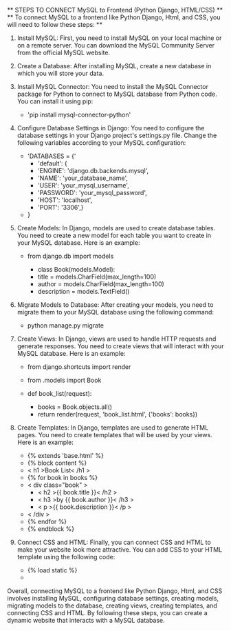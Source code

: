 ** STEPS TO CONNECT MySQL to Frontend (Python Django, HTML/CSS) **
** To connect MySQL to a frontend like Python Django, Html, and CSS, you will need to follow these steps: **

1. Install MySQL: First, you need to install MySQL on your local machine or on a remote server. You can download the MySQL Community Server from the official MySQL website.

2. Create a Database: After installing MySQL, create a new database in which you will store your data.

3. Install MySQL Connector: You need to install the MySQL Connector package for Python to connect to MySQL database from Python code. You can install it using pip:

    - 'pip install mysql-connector-python'

4. Configure Database Settings in Django: You need to configure the database settings in your Django project's settings.py file. Change the following variables according to your MySQL configuration:
    
    - 'DATABASES = {'
        -   'default': {
        -   'ENGINE': 'django.db.backends.mysql',
        -   'NAME': 'your_database_name',
        -   'USER': 'your_mysql_username',
        -   'PASSWORD': 'your_mysql_password',
        -   'HOST': 'localhost',
        -   'PORT': '3306',}
    -   }

5. Create Models: In Django, models are used to create database tables. You need to create a new model for each table you want to create in your MySQL database. Here is an example:
    - from django.db import models

        -   class Book(models.Model):
        -   title = models.CharField(max_length=100)
        -   author = models.CharField(max_length=100)
        -   description = models.TextField()

6. Migrate Models to Database: After creating your models, you need to migrate them to your MySQL database using the following command:
    - python manage.py migrate

7. Create Views: In Django, views are used to handle HTTP requests and generate responses. You need to create views that will interact with your MySQL database. Here is an example:
    - from django.shortcuts import render
    - from .models import Book

    - def book_list(request):
        - books = Book.objects.all()
        - return render(request, 'book_list.html', {'books': books})
    
8. Create Templates: In Django, templates are used to generate HTML pages. You need to create templates that will be used by your views. Here is an example:
    - {% extends 'base.html' %}
    - {% block content %}
    - < h1 >Book List< /h1 >
    - {% for book in books %}
    - < div class="book" >
        - < h2 >{{ book.title }}< /h2 >
        - < h3 >by {{ book.author }}< /h3 >
        - < p >{{ book.description }}< /p >
    - < /div >
    - {% endfor %}
    - {% endblock %}

9. Connect CSS and HTML: Finally, you can connect CSS and HTML to make your website look more attractive. You can add CSS to your HTML template using the following code:
    - {% load static %}
    - <link rel="stylesheet" type="text/css" href="{% static 'css/style.css' %}">

Overall, connecting MySQL to a frontend like Python Django, Html, and CSS involves installing MySQL, configuring database settings, creating models, migrating models to the database, creating views, creating templates, and connecting CSS and HTML. By following these steps, you can create a dynamic website that interacts with a MySQL database.




